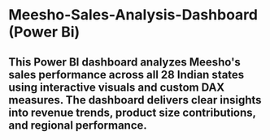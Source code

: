 # Meesho-Sales-Analysis-Dashboard (Power Bi)
## This Power BI dashboard analyzes Meesho's sales performance across all 28 Indian states using interactive visuals and custom DAX measures. The dashboard delivers clear insights into revenue trends, product size contributions, and regional performance.

